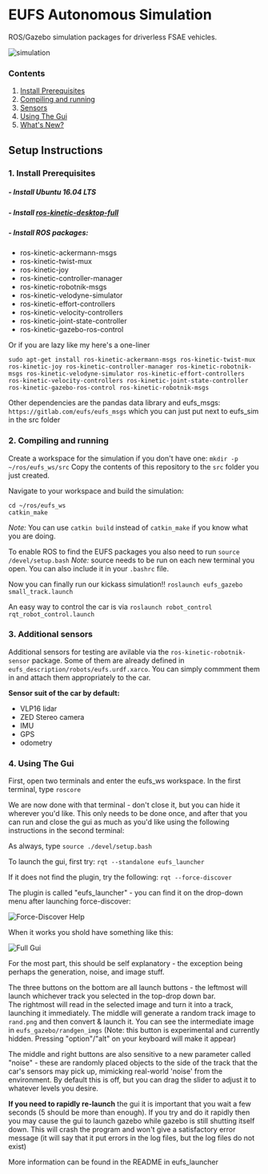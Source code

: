 # EUFS Autonomous Simulation

ROS/Gazebo simulation packages for driverless FSAE vehicles.

![simulation](https://eufs.eusa.ed.ac.uk/wp-content/uploads/2018/05/eufsa-sim.jpg)

### Contents
1. [Install Prerequisites](#requirements)
2. [Compiling and running](#compiling)
3. [Sensors](#sensors)
4. [Using The Gui](#guiuse)
5. [What's New?](#newstuff)

## Setup Instructions
### 1. Install Prerequisites <a name="requirements"></a>
##### - Install Ubuntu 16.04 LTS
##### - Install [ros-kinetic-desktop-full](http://wiki.ros.org/kinetic/Installation)
##### - Install ROS packages:
* ros-kinetic-ackermann-msgs
* ros-kinetic-twist-mux
* ros-kinetic-joy
* ros-kinetic-controller-manager
* ros-kinetic-robotnik-msgs
* ros-kinetic-velodyne-simulator
* ros-kinetic-effort-controllers
* ros-kinetic-velocity-controllers
* ros-kinetic-joint-state-controller
* ros-kinetic-gazebo-ros-control

Or if you are lazy like my here's a one-liner
```
sudo apt-get install ros-kinetic-ackermann-msgs ros-kinetic-twist-mux ros-kinetic-joy ros-kinetic-controller-manager ros-kinetic-robotnik-msgs ros-kinetic-velodyne-simulator ros-kinetic-effort-controllers ros-kinetic-velocity-controllers ros-kinetic-joint-state-controller ros-kinetic-gazebo-ros-control ros-kinetic-robotnik-msgs
```

Other dependencies are the pandas data library and eufs_msgs:  ```https://gitlab.com/eufs/eufs_msgs``` which you can just put next to eufs_sim in the src folder


### 2. Compiling and running <a name="compiling"></a>

Create a workspace for the simulation if you don't have one:
```mkdir -p ~/ros/eufs_ws/src```
Copy the contents of this repository to the `src` folder you just created.

Navigate to your workspace and build the simulation:
```
cd ~/ros/eufs_ws
catkin_make
```
_Note:_ You can use `catkin build` instead of `catkin_make` if you know what you are doing.

To enable ROS to find the EUFS packages you also need to run
```source /devel/setup.bash```
_Note:_ source needs to be run on each new terminal you open. You can also include it in your `.bashrc` file.

Now you can finally run our kickass simulation!!
```roslaunch eufs_gazebo small_track.launch```

An easy way to control the car is via
```roslaunch robot_control rqt_robot_control.launch```

### 3. Additional sensors <a name="sensors"></a>
Additional sensors for testing are avilable via the `ros-kinetic-robotnik-sensor` package. Some of them are already defined in `eufs_description/robots/eufs.urdf.xarco`. You can simply commment them in and attach them appropriately to the car.


**Sensor suit of the car by default:**

* VLP16 lidar
* ZED Stereo camera
* IMU
* GPS
* odometry

### 4. Using The Gui <a name="guiuse"></a>

First, open two terminals and enter the eufs_ws workspace.  In the first terminal, type
```roscore```

We are now done with that terminal - don't close it, but you can hide it wherever you'd like.  This only needs to be done once,
and after that you can run and close the gui as much as you'd like using the following instructions in the second terminal:

As always, type
```source ./devel/setup.bash```

To launch the gui, first try:
```rqt --standalone eufs_launcher```

If it does not find the plugin, try the following:
```rqt --force-discover```

The plugin is called "eufs_launcher" - you can find it on the drop-down menu after launching force-discover:

![Force-Discover Help](https://imgur.com/hzYuVVn.png)

When it works you shold have something like this:

![Full Gui](https://imgur.com/OcoBFUj.png)

For the most part, this should be self explanatory - the exception being perhaps the generation, noise, and image stuff.

The three buttons on the bottom are all launch buttons - the leftmost will launch whichever track you selected in the top-drop down bar.  
The rightmost will read in the selected image and turn it into a track, launching it immediately.
The middle will generate a random track image to `rand.png` and then convert & launch it.  You can see the intermediate image in `eufs_gazebo/randgen_imgs`
(Note: this button is experimental and currently hidden.  Pressing "option"/"alt" on your keyboard will make it appear)

The middle and right buttons are also sensitive to a new parameter called "noise" - these are randomly placed objects to the side of the track that the
car's sensors may pick up, mimicking real-world 'noise' from the environment.  By default this is off, but you can drag the slider to adjust it to whatever levels you desire.

**If you need to rapidly re-launch** the gui it is important that you wait a few seconds (5 should be more than enough).
If you try and do it rapidly then you may cause the gui to launch gazebo while gazebo is still shutting itself down.  This will
crash the program and won't give a satisfactory error message (it will say that it put errors in the log files, but the log files do not exist)

More information can be found in the README in eufs_launcher


